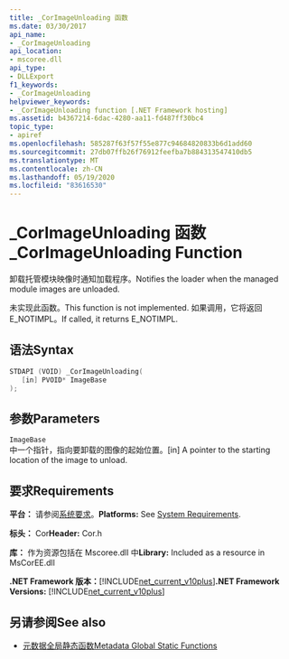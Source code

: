 ```yaml
---
title: _CorImageUnloading 函数
ms.date: 03/30/2017
api_name:
- _CorImageUnloading
api_location:
- mscoree.dll
api_type:
- DLLExport
f1_keywords:
- _CorImageUnloading
helpviewer_keywords:
- _CorImageUnloading function [.NET Framework hosting]
ms.assetid: b4367214-6dac-4280-aa11-fd487ff30bc4
topic_type:
- apiref
ms.openlocfilehash: 585287f63f57f55e877c94684820833b6d1add60
ms.sourcegitcommit: 27db07ffb26f76912feefba7b884313547410db5
ms.translationtype: MT
ms.contentlocale: zh-CN
ms.lasthandoff: 05/19/2020
ms.locfileid: "83616530"
---
```

# <a name="_corimageunloading-function"></a><span data-ttu-id="ca151-102">_CorImageUnloading 函数</span><span class="sxs-lookup"><span data-stu-id="ca151-102">_CorImageUnloading Function</span></span>
<span data-ttu-id="ca151-103">卸载托管模块映像时通知加载程序。</span><span class="sxs-lookup"><span data-stu-id="ca151-103">Notifies the loader when the managed module images are unloaded.</span></span>  
  
 <span data-ttu-id="ca151-104">未实现此函数。</span><span class="sxs-lookup"><span data-stu-id="ca151-104">This function is not implemented.</span></span> <span data-ttu-id="ca151-105">如果调用，它将返回 E_NOTIMPL。</span><span class="sxs-lookup"><span data-stu-id="ca151-105">If called, it returns E_NOTIMPL.</span></span>  
  
## <a name="syntax"></a><span data-ttu-id="ca151-106">语法</span><span class="sxs-lookup"><span data-stu-id="ca151-106">Syntax</span></span>  
  
```cpp  
STDAPI (VOID) _CorImageUnloading(
   [in] PVOID* ImageBase  
);  
```  
  
## <a name="parameters"></a><span data-ttu-id="ca151-107">参数</span><span class="sxs-lookup"><span data-stu-id="ca151-107">Parameters</span></span>  
 `ImageBase`  
 <span data-ttu-id="ca151-108">中一个指针，指向要卸载的图像的起始位置。</span><span class="sxs-lookup"><span data-stu-id="ca151-108">[in] A pointer to the starting location of the image to unload.</span></span>  
  
## <a name="requirements"></a><span data-ttu-id="ca151-109">要求</span><span class="sxs-lookup"><span data-stu-id="ca151-109">Requirements</span></span>  
 <span data-ttu-id="ca151-110">**平台：** 请参阅[系统要求](../../get-started/system-requirements.md)。</span><span class="sxs-lookup"><span data-stu-id="ca151-110">**Platforms:** See [System Requirements](../../get-started/system-requirements.md).</span></span>  
  
 <span data-ttu-id="ca151-111">**标头：** Cor</span><span class="sxs-lookup"><span data-stu-id="ca151-111">**Header:** Cor.h</span></span>  
  
 <span data-ttu-id="ca151-112">**库：** 作为资源包括在 Mscoree.dll 中</span><span class="sxs-lookup"><span data-stu-id="ca151-112">**Library:** Included as a resource in MsCorEE.dll</span></span>  
  
 <span data-ttu-id="ca151-113">**.NET Framework 版本：**[!INCLUDE[net_current_v10plus](../../../../includes/net-current-v10plus-md.md)]</span><span class="sxs-lookup"><span data-stu-id="ca151-113">**.NET Framework Versions:** [!INCLUDE[net_current_v10plus](../../../../includes/net-current-v10plus-md.md)]</span></span>  
  
## <a name="see-also"></a><span data-ttu-id="ca151-114">另请参阅</span><span class="sxs-lookup"><span data-stu-id="ca151-114">See also</span></span>

- [<span data-ttu-id="ca151-115">元数据全局静态函数</span><span class="sxs-lookup"><span data-stu-id="ca151-115">Metadata Global Static Functions</span></span>](../metadata/metadata-global-static-functions.md)
